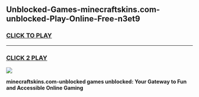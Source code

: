 
## Unblocked-Games-minecraftskins.com-unblocked-Play-Online-Free-n3et9
<h3>
<a href="https://premium76.site?title=minecraftskins.com-unblocked&ref=26A">CLICK TO PLAY</a></h3>
<hr>

<h3>
<a href="https://premium76.site?title=minecraftskins.com-unblocked&ref=26A">CLICK 2 PLAY</a>
  
</h3>

<a href="https://premium76.site?title=minecraftskins.com-unblocked&ref=26A"><img src="https://clearcache.store/games.png"></a>


**minecraftskins.com-unblocked games unblocked: Your Gateway to Fun and Accessible Online Gaming**
